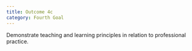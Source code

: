 ```yaml
---
title: Outcome 4c
category: Fourth Goal
---
```

Demonstrate teaching and learning principles in relation to professional practice.
